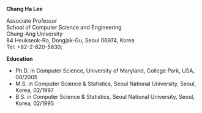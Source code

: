 <b>Chang Ha Lee</b>
<a href="mailto:viscau@gmail.com">
<i class="fa-solid fa-envelope" style="color:#0d6efd; font-size:1.0rem;"></i>
</a>
<p>
Associate Professor<br>
School of Computer Science and Engineering<br>
Chung-Ang University<br>
84 Heukseok-Ro, Dongjak-Gu, Seoul 06974, Korea<br>
Tel: +82-2-820-5830;<br>
</p>

<p>
<b> Education </b><br>
<ul>
<li>Ph.D. in Computer Science, University of Maryland, College Park, USA, 08/2005</li>
<li>M.S. in Computer Science & Statistics, Seoul National University, Seoul, Korea, 02/1997 </li>
<li>B.S. in Computer Science & Statistics, Seoul National University, Seoul, Korea, 02/1995 </li>
</ul>
</p>
